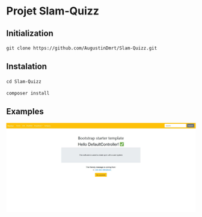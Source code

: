 Projet Slam-Quizz
===
Initialization
---

`git clone https://github.com/AugustinDmrt/Slam-Quizz.git`


Instalation
---

`cd Slam-Quizz`

`composer install`
	
Examples
----

![Example of the index page ](assests/screenshot_home.JPG)



	
